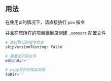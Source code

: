 ## 用法

在使用pi的情况下，请直接执行 `poo` 指令

并且在您所在的项目根目录创建 `.oomoorc` 配置文件

```bash
# 跳过默认的版本检查
skipVersionTesting: false

# 需要监听的文件
watchDir=''

# copy文件到指定目录
toDir=''
```